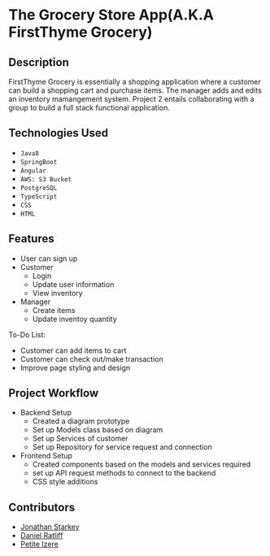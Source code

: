 # The Grocery Store App(A.K.A FirstThyme Grocery)

## Description

FirstThyme Grocery is essentially a shopping application where a customer can build a shopping cart and purchase items. The manager adds and edits an inventory mamangement system. Project 2 entails collaborating with a group to build a full stack functional application.

## Technologies Used

- `Java8`
- `SpringBoot`
- `Angular`
- `AWS: S3 Bucket`
- `PostgreSQL`
- `TypeScript`
- `CSS`
- `HTML`

## Features
- User can sign up
- Customer
  - Login
  - Update user information
  - View inventory
- Manager
  - Create items
  - Update inventoy quantity
  
To-Do List: 
- Customer can add items to cart
- Customer can check out/make transaction
- Improve page styling and design
  
## Project Workflow
- Backend Setup
  - Created a diagram prototype
  - Set up Models class based on diagram
  - Set up Services of customer 
  - Set up Repository for service request and connection
- Frontend Setup
  - Created components based on the models and services required
  - set up API request methods to connect to the backend 
  - CSS style additions

## Contributors
- [Jonathan Starkey](https://github.com/astroo22)
- [Daniel Ratliff](https://github.com/DanielRatliff)
- [Petite Izere](https://github.com/petitizere89)





